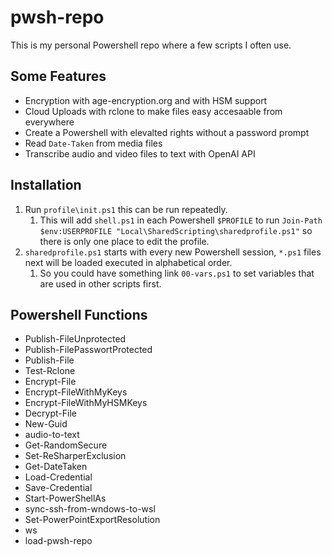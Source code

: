 # pwsh-repo

This is my personal Powershell repo where a few scripts I often use.

## Some Features

- Encryption with age-encryption.org and with HSM support
- Cloud Uploads with rclone to make files easy accesaable from everywhere
- Create a Powershell with elevalted rights without a password prompt
- Read `Date-Taken` from media files
- Transcribe audio and video files to text with OpenAI API

## Installation

1. Run `profile\init.ps1` this can be run repeatedly.
   1. This will add `shell.ps1` in each Powershell `$PROFILE` to run `Join-Path $env:USERPROFILE "Local\SharedScripting\sharedprofile.ps1"` so there is only one place to edit the profile.
2. `sharedprofile.ps1` starts with every new Powershell session, `*.ps1` files next will be loaded executed in alphabetical order.
   1. So you could have something link `00-vars.ps1` to set variables that are used in other scripts first.

## Powershell Functions

- Publish-FileUnprotected
- Publish-FilePasswortProtected
- Publish-File
- Test-Rclone
- Encrypt-File
- Encrypt-FileWithMyKeys
- Encrypt-FileWithMyHSMKeys
- Decrypt-File
- New-Guid
- audio-to-text
- Get-RandomSecure
- Set-ReSharperExclusion
- Get-DateTaken
- Load-Credential
- Save-Credential
- Start-PowerShellAs
- sync-ssh-from-wndows-to-wsl
- Set-PowerPointExportResolution
- ws
- load-pwsh-repo